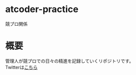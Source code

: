 # atcoder-practice
競プロ関係

# 概要
管理人が競プロでの日々の精進を記録していくリポジトリです。  
Twitterは[こちら](https://twitter.com/5Refrch14pTCQNS)
